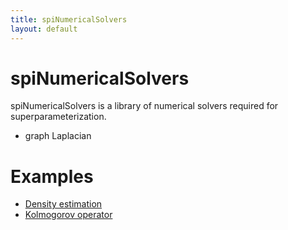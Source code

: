 ```yaml
---
title: spiNumericalSolvers
layout: default
---
```


# spiNumericalSolvers

spiNumericalSolvers is a library of numerical solvers required for superparameterization.

- graph Laplacian

# Examples

- [Density estimation](./spipack/examples/NumericalSolvers/density-estimation/description.md)
- [Kolmogorov operator](./spipack/examples/NumericalSolvers/Kolmogorov-operator/description.md)
